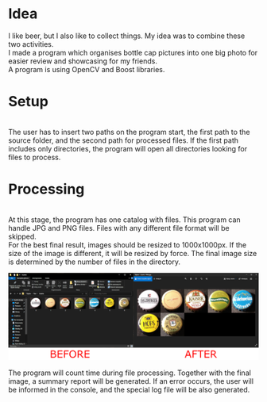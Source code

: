 <h1>Idea</h1>
I like beer, but I also like to collect things. My idea was to combine these two activities.
<br>I made a program which organises bottle cap pictures into one big photo for easier review and showcasing for my friends.
<br>A program is using OpenCV and Boost libraries.

<h1>Setup</h1><br>
The user has to insert two paths on the program start, the first path to the source folder, and the second path for processed files.
If the first path includes only directories, the program will open all directories looking for files to process.

<h1>Processing</h1><br>
At this stage, the program has one catalog with files.
This program can handle JPG and PNG files. Files with any different file format will be skipped.
<br>For the best final result, images should be resized to 1000x1000px. If the size of the image is different, it will be resized by force. The final image size is determined by the number of files in the directory.

![](KapsleBA.png)

The program will count time during file processing. Together with the final image, a summary report will be generated. If an error occurs, the user will be informed in the console, and the special log file will be also generated.
